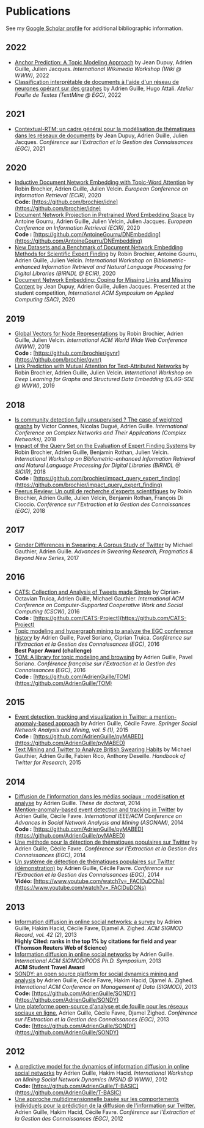 # Publications

See my [Google Scholar profile](https://scholar.google.com/citations?user=mM_oO18AAAAJ) for additional bibliographic information.

## 2022

- [Anchor Prediction: A Topic Modeling Approach](https://wikiworkshop.org/2022/papers/WikiWorkshop2022_paper_6.pdf) by Jean Dupuy, Adrien Guille, Julien Jacques. *International Wikimedia Workshop (Wiki @ WWW)*, 2022
- [Classification interprétable de documents à l'aide d'un réseau de neurones opérant sur des graphes](#) by Adrien Guille, Hugo Attali. *Atelier Fouille de Textes (TextMine @ EGC)*, 2022

## 2021

- [Contextual-RTM: un cadre général pour la modélisation de thématiques dans les réseaux de documents](https://editions-rnti.fr/render_pdf.php?p=1002639) by Jean Dupuy, Adrien Guille, Julien Jacques. *Conférence sur l'Extraction et la Gestion des Connaissances (EGC)*, 2021

## 2020

- [Inductive Document Network Embedding with Topic-Word Attention](https://arxiv.org/pdf/2001.03369.pdf) by Robin Brochier, Adrien Guille, Julien Velcin. *European Conference on Information Retrieval (ECIR)*, 2020<br>**Code:** [https://github.com/brochier/idne](https://github.com/brochier/idne)
- [Document Network Projection in Pretrained Word Embedding Space](https://arxiv.org/pdf/2001.05727.pdf) by Antoine Gourru, Adrien Guille, Julien Velcin, Julien Jacques. *European Conference on Information Retrieval (ECIR)*, 2020<br>**Code :** [https://github.com/AntoineGourru/DNEmbedding](https://github.com/AntoineGourru/DNEmbedding)
- [New Datasets and a Benchmark of Document Network Embedding Methods for Scientific Expert Finding](https://arxiv.org/pdf/2004.03621.pdf) by Robin Brochier, Antoine Gourru, Adrien Guille, Julien Velcin. *International Workshop on Bibliometric-enhanced Information Retrieval and Natural Language Processing for Digital Libraries (BIRNDL @ ECIR)*, 2020
- [Document Network Embedding: Coping for Missing Links and Missing Content](https://arxiv.org/pdf/1912.03048.pdf) by Jean Dupuy, Adrien Guille, Julien Jacques. Presented at the student competition, *International ACM Symposium on Applied Computing (SAC)*, 2020

## 2019

- [Global Vectors for Node Representations](https://arxiv.org/pdf/1902.11004.pdf) by Robin Brochier, Adrien Guille, Julien Velcin. *International ACM World Wide Web Conference (WWW)*, 2019<br>
  **Code :** [https://github.com/brochier/gvnr](https://github.com/brochier/gvnr)
- [Link Prediction with Mutual Attention for Text-Attributed Networks](https://arxiv.org/pdf/1902.11054.pdf) by Robin Brochier, Adrien Guille, Julien Velcin. *International Workshop on Deep Learning for Graphs and Structured Data Embedding (DL4G-SDE @ WWW)*, 2019

## 2018

- [Is community detection fully unsupervised ? The case of weighted graphs](#) by Victor Connes, Nicolas Dugué, Adrien Guille. *International Conference on Complex Networks and Their Applications (Complex Networks)*, 2018
- [Impact of the Query Set on the Evaluation of Expert Finding Systems](https://arxiv.org/abs/1806.10813) by Robin Brochier, Adrien Guille, Benjamin Rothan, Julien Velcin. *International Workshop on Bibliometric-enhanced Information Retrieval and Natural Language Processing for Digital Libraries (BIRNDL @ SIGIR)*, 2018<br>**Code :** [https://github.com/brochier/impact_query_expert_finding](https://github.com/brochier/impact_query_expert_finding)
- [Peerus Review: Un outil de recherche d'experts scientifiques](http://mediamining.univ-lyon2.fr/people/guille/publications/egc2018.pdf) by Robin Brochier, Adrien Guille, Julien Velcin, Benjamin Rothan, François Di Cioccio. *Conférence sur l'Extraction et la Gestion des Connaissances (EGC)*, 2018

## 2017

- [Gender Differences in Swearing: A Corpus Study of Twitter](publications/swearing.pdf) by Michael Gauthier, Adrien Guille. *Advances in Swearing Research, Pragmatics & Beyond New Series*, 2017

## 2016

- [CATS: Collection and Analysis of Tweets made Simple](https://www.researchgate.net/publication/291640032_CATS_Collection_and_Analysis_of_Tweets_Made_Simple) by Ciprian-Octavian Truica, Adrien Guille, Michael Gauthier. *International ACM Conference on Computer-Supported Cooperative Work and Social Computing (CSCW)*, 2016<br>**Code :** [https://github.com/CATS-Project](https://github.com/CATS-Project)
- [Topic modeling and hypergraph mining to analyze the EGC conference history](http://mediamining.univ-lyon2.fr/people/guille/publications/egc2016.pdf) by Adrien Guille, Pavel Soriano, Ciprian Truica. *Conférence sur l'Extraction et la Gestion des Connaissances (EGC)*, 2016<br>**Best Paper Award (challenge)**
- [TOM: A library for topic modeling and browsing](http://mediamining.univ-lyon2.fr/people/guille/publications/egc2016_demo.pdf) by Adrien Guille, Pavel Soriano. *Conférence française sur l'Extraction et la Gestion des Connaissances (EGC)*, 2016<br>**Code :** [https://github.com/AdrienGuille/TOM](https://github.com/AdrienGuille/TOM)

## 2015

- [Event detection, tracking and visualization in Twitter: a mention-anomaly-based approach](http://arxiv.org/pdf/1505.05657.pdf) by Adrien Guille, Cécile Favre. *Springer Social Network Analysis and Mining, vol. 5 (1)*, 2015<br>**Code :** [https://github.com/AdrienGuille/pyMABED](https://github.com/AdrienGuille/pyMABED)
- [Text Mining and Twitter to Analyze British Swearing Habits](http://mediamining.univ-lyon2.fr/people/guille/publications/twitter-handbook.pdf) by Michael Gauthier, Adrien Guille, Fabien Rico, Anthony Deseille. *Handbook of Twitter for Research*, 2015

## 2014

- [Diffusion de l'information dans les médias sociaux : modélisation et analyse](https://tel.archives-ouvertes.fr/tel-01100255) by Adrien Guille. *Thèse de doctorat*, 2014
- [Mention-anomaly-based event detection and tracking in Twitter](https://hal.archives-ouvertes.fr/hal-01075294/document) by Adrien Guille, Cécile Favre. *International IEEE/ACM Conference on Advances in Social Network Analysis and Mining (ASONAM)*, 2014<br>**Code :** [https://github.com/AdrienGuille/pyMABED](https://github.com/AdrienGuille/pyMABED)
- [Une méthode pour la détection de thématiques populaires sur Twitter](http://mediamining.univ-lyon2.fr/people/guille/publications/egc2014_slides.pdf) by Adrien Guille, Cécile Favre. *Conférence sur l'Extraction et la Gestion des Connaissances (EGC)*, 2014
- [Un système de détection de thématiques populaires sur Twitter (démonstration)](http://mediamining.univ-lyon2.fr/people/guille/publications/egc2014_demo_slides.pdf) by Adrien Guille, Cécile Favre. *Conférence sur l'Extraction et la Gestion des Connaissances (EGC)*, 2014<br>**Vidéo:** [https://www.youtube.com/watch?v=_FAClDuDCNs](https://www.youtube.com/watch?v=_FAClDuDCNs)

## 2013

- [Information diffusion in online social networks: a survey](https://hal.archives-ouvertes.fr/hal-00848050/document) by Adrien Guille, Hakim Hacid, Cécile Favre, Djamel A. Zighed. *ACM SIGMOD Record, vol. 42 (2)*, 2013<br>**Highly Cited: ranks in the top 1% by citations for field and year (Thomson Reuters Web of Science)**
- [Information diffusion in online social networks](http://mediamining.univ-lyon2.fr/people/guille/publications/phdSymposium13.pdf) by Adrien Guille. *International ACM SIGMOD/PODS Ph.D. Symposium*, 2013<br>**ACM Student Travel Award**
- [SONDY: an open source platform for social dynamics mining and analysis](https://hal.archives-ouvertes.fr/hal-00786293v3/document) by Adrien Guille, Cécile Favre, Hakim Hacid, Djamel A. Zighed. *International ACM Conference on Management of Data (SIGMOD)*, 2013<br>**Code:** [https://github.com/AdrienGuille/SONDY](https://github.com/AdrienGuille/SONDY)
- [Une plateforme open-source d'analyse et de fouille pour les réseaux sociaux en ligne.](http://hal.archives-ouvertes.fr/docs/00/77/05/57/PDF/sondy-egc13.pdf) Adrien Guille, Cécile Favre, Djamel Zighed. *Conférence sur l'Extraction et la Gestion des Connaissances (EGC)*, 2013<br>**Code:** [https://github.com/AdrienGuille/SONDY](https://github.com/AdrienGuille/SONDY)

## 2012

- [A predictive model for the dynamics of information diffusion in online social networks](http://hal.archives-ouvertes.fr/docs/00/68/07/67/PDF/wk10p10-guille.pdf) by Adrien Guille, Hakim Hacid. *International Workshop on Mining Social Network Dynamics (MSND @ WWW)*, 2012<br>**Code:** [https://github.com/AdrienGuille/T-BASIC](https://github.com/AdrienGuille/T-BASIC)
- [Une approche multidimensionnelle basée sur les comportements individuels pour la prédiction de la diffusion de l'information sur Twitter.](http://hal.archives-ouvertes.fr/docs/00/66/54/32/PDF/paper14.pdf) Adrien Guille, Hakim Hacid, Cécile Favre. *Conférence sur l'Extraction et la Gestion des Connaissances (EGC)*, 2012
